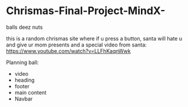 # Chrismas-Final-Project-MindX-
balls deez nuts

this is a random chrismas site where if u press a button, santa will hate u and give ur mom presents and a special video from santa:
https://www.youtube.com/watch?v=LLFhKaqnWwk

Planning ball:
- video 
- heading
- footer
- main content
- Navbar
